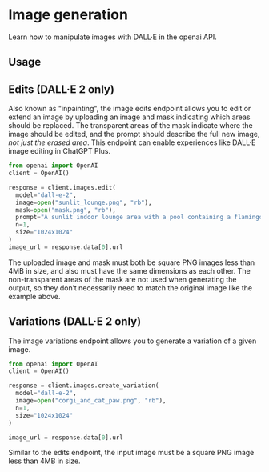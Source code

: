 # Image generation

Learn how to manipulate images with DALL·E in the openai API.

## Usage

## Edits (DALL·E 2 only)

Also known as "inpainting", the image edits endpoint allows you to edit or extend an image by uploading an image and mask indicating which areas should be replaced. The transparent areas of the mask indicate where the image should be edited, and the prompt should describe the full new image, *not just the erased area*. This endpoint can enable experiences like DALL·E image editing in ChatGPT Plus.

```python
from openai import OpenAI
client = OpenAI()

response = client.images.edit(
  model="dall-e-2",
  image=open("sunlit_lounge.png", "rb"),
  mask=open("mask.png", "rb"),
  prompt="A sunlit indoor lounge area with a pool containing a flamingo",
  n=1,
  size="1024x1024"
)
image_url = response.data[0].url
```

The uploaded image and mask must both be square PNG images less than 4MB in size, and also must have the same dimensions as each other. The non-transparent areas of the mask are not used when generating the output, so they don’t necessarily need to match the original image like the example above.

## Variations (DALL·E 2 only)
The image variations endpoint allows you to generate a variation of a given image.

```python
from openai import OpenAI
client = OpenAI()

response = client.images.create_variation(
  model="dall-e-2",
  image=open("corgi_and_cat_paw.png", "rb"),
  n=1,
  size="1024x1024"
)

image_url = response.data[0].url
```

Similar to the edits endpoint, the input image must be a square PNG image less than 4MB in size.
